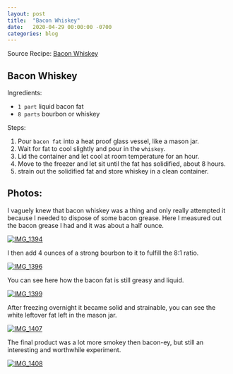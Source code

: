 ```yaml
---
layout: post
title:  "Bacon Whiskey"
date:   2020-04-29 00:00:00 -0700
categories: blog
---
```


Source Recipe: [Bacon Whiskey](http://www.foodiemisadventures.com/2013/06/bacon-infused-bourbon.html)

Bacon Whiskey
-

Ingredients:
- `1 part` liquid bacon fat
- `8 parts` bourbon or whiskey 

Steps:
1. Pour `bacon fat` into a heat proof glass vessel, like a mason jar.
2. Wait for fat to cool slightly and pour in the `whiskey`.
3. Lid the container and let cool at room temperature for an hour.
4. Move to the freezer and let sit until the fat has solidified, about 8 hours. 
5. strain out the solidified fat and store whiskey in a clean container. 

Photos:
-
I vaguely knew that bacon whiskey was a thing and only really attempted it because I needed to dispose of some bacon grease.
Here I measured out the bacon grease I had and it was about a half ounce.

<a data-flickr-embed="true" href="https://www.flickr.com/photos/188265593@N07/49852808297/in/datetaken-public/" title="IMG_1394"><img src="https://live.staticflickr.com/65535/49852808297_324da31dc5_c.jpg" alt="IMG_1394"></a><script async src="//embedr.flickr.com/assets/client-code.js" charset="utf-8"></script>

I then add 4 ounces of a strong bourbon to it to fulfill the 8:1 ratio.

<a data-flickr-embed="true" href="https://www.flickr.com/photos/188265593@N07/49852510176/in/datetaken-public/" title="IMG_1396"><img src="https://live.staticflickr.com/65535/49852510176_027994f72f_c.jpg" alt="IMG_1396"></a><script async src="//embedr.flickr.com/assets/client-code.js" charset="utf-8"></script>

You can see here how the bacon fat is still greasy and liquid.

<a data-flickr-embed="true" href="https://www.flickr.com/photos/188265593@N07/49851972903/in/datetaken-public/" title="IMG_1399"><img src="https://live.staticflickr.com/65535/49851972903_1476d463a0_c.jpg" alt="IMG_1399"></a><script async src="//embedr.flickr.com/assets/client-code.js" charset="utf-8"></script>

After freezing overnight it became solid and strainable, you can see the white leftover fat left in the mason jar. 

<a data-flickr-embed="true" href="https://www.flickr.com/photos/188265593@N07/49852808652/in/datetaken-public/" title="IMG_1407"><img src="https://live.staticflickr.com/65535/49852808652_70a757f69b_c.jpg" alt="IMG_1407"></a><script async src="//embedr.flickr.com/assets/client-code.js" charset="utf-8"></script>

The final product was a lot more smokey then bacon-ey, but still an interesting and worthwhile experiment. 

<a data-flickr-embed="true" href="https://www.flickr.com/photos/188265593@N07/49852808612/in/datetaken-public/" title="IMG_1408"><img src="https://live.staticflickr.com/65535/49852808612_6bd27b2e74_c.jpg" alt="IMG_1408"></a><script async src="//embedr.flickr.com/assets/client-code.js" charset="utf-8"></script>